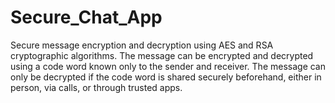 # Secure_Chat_App
Secure message encryption and decryption using AES and RSA cryptographic algorithms.
The message can be encrypted and decrypted using a code word known only to the sender and receiver. The message can only be decrypted if the code word is shared securely beforehand, either in person, via calls, or through trusted apps.
